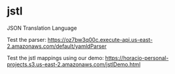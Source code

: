 # jstl
 JSON Translation Language

Test the parser: https://oz7bw3q00c.execute-api.us-east-2.amazonaws.com/default/yamldParser

Test the jstl mappings using our demo: https://horacio-personal-projects.s3.us-east-2.amazonaws.com/jstlDemo.html